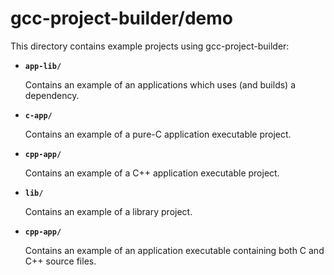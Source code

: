 # gcc-project-builder/demo

This directory contains example projects using gcc-project-builder:

* **`app-lib/`**

   Contains an example of an applications which uses (and builds) a dependency.

* **`c-app/`**

   Contains an example of a pure-C application executable project.

* **`cpp-app/`**

   Contains an example of a C++ application executable project.

* **`lib/`**

   Contains an example of a library project.

* **`cpp-app/`**

   Contains an example of an application executable containing both C and C++ source files.
